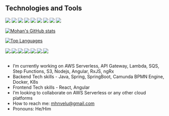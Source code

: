 ## Technologies and Tools

![](https://img.shields.io/badge/Code-Java-informational?labelColor=d3d3d3&style=flat&logo=Java&logoColor=black&color=5dbc2b)
![](https://img.shields.io/badge/Framework-Spring-informational?labelColor=d3d3d3&style=flat&logo=Spring&logoColor=black&color=5dbc2b)
![](https://img.shields.io/badge/Framework-SpringBoot-informational?labelColor=d3d3d3&style=flat&logo=SpringBoot&logoColor=black&color=5dbc2b)
![](https://img.shields.io/badge/Code-Node.js-informational?labelColor=d3d3d3&style=flat&logo=Node.js&logoColor=black&color=5dbc2b)
![](https://img.shields.io/badge/Container-Docker-informational?labelColor=d3d3d3&style=flat&logo=Docker&logoColor=black&color=5dbc2b)
![](https://img.shields.io/badge/Orchestrator-Kubernetes-informational?labelColor=d3d3d3&style=flat&logo=Kubernetes&logoColor=black&color=5dbc2b)
![](https://img.shields.io/badge/Cloud-AmazonAWS-informational?labelColor=d3d3d3&style=flat&logo=AmazonAWS&logoColor=black&color=5dbc2b)
![](https://img.shields.io/badge/Build-Maven-informational?labelColor=d3d3d3&style=flat&logo=ApacheMaven&logoColor=black&color=5dbc2b)
![](https://img.shields.io/badge/UI-React-informational?labelColor=d3d3d3&style=flat&logo=React&logoColor=black&color=5dbc2b)



[![Mohan's GitHub stats](https://github-readme-stats.vercel.app/api?username=mhnvelu&show_icons=true)](https://github.com/mhnvelu/)

[![Top Languages](https://github-readme-stats.vercel.app/api/top-langs/?username=mhnvelu&langs_count=10)](https://github.com/mhnvelu/)


<a href="https://github.com/mhnvelu/aws-serverless-project">
  <img align="center" src="https://github-readme-stats.vercel.app/api/pin/?username=mhnvelu&repo=aws-serverless-project" />
</a>
<a href="https://github.com/mhnvelu/aws-eks">
  <img align="center" src="https://github-readme-stats.vercel.app/api/pin/?username=mhnvelu&repo=aws-eks" />
</a>
<a href="https://github.com/mhnvelu/dairy-factory">
  <img align="center" src="https://github-readme-stats.vercel.app/api/pin/?username=mhnvelu&repo=dairy-factory" />
</a>
<a href="https://github.com/mhnvelu/CKAD">
  <img align="center" src="https://github-readme-stats.vercel.app/api/pin/?username=mhnvelu&repo=CKAD" />
</a>
<a href="https://github.com/mhnvelu/nodejs-advanced">
  <img align="center" src="https://github-readme-stats.vercel.app/api/pin/?username=mhnvelu&repo=nodejs-advanced" />
</a>
<a href="https://github.com/mhnvelu/spring-5-bootcamp">
  <img align="center" src="https://github-readme-stats.vercel.app/api/pin/?username=mhnvelu&repo=spring-5-bootcamp" />
</a>

<a href="https://github.com/mhnvelu/react-boot-camp">
  <img align="center" src="https://github-readme-stats.vercel.app/api/pin/?username=mhnvelu&repo=react-boot-camp" />
</a>

<br/>
<br/>

-  I’m currently working on AWS Serverless, API Gateway, Lambda, SQS, Step Functions, S3, Nodejs, Angular, RxJS, ngRx
-  Backend Tech skills - Java, Spring, SpringBoot, Camunda BPMN Engine, Docker, K8s
-  Frontend Tech skills - React, Angular
-  I’m looking to collaborate on AWS Serverless or any other cloud platforms
-  How to reach me: mhnvelu@gmail.com
-  Pronouns: He/Him


